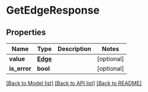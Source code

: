 # GetEdgeResponse

## Properties
Name | Type | Description | Notes
------------ | ------------- | ------------- | -------------
**value** | [**Edge**](Edge.md) |  | [optional] 
**is_error** | **bool** |  | [optional] 

[[Back to Model list]](../README.md#documentation-for-models) [[Back to API list]](../README.md#documentation-for-api-endpoints) [[Back to README]](../README.md)

